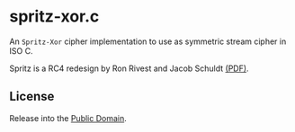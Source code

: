 spritz-xor.c
============
An `Spritz-Xor` cipher implementation to use as symmetric
stream cipher in ISO C.

Spritz is a RC4 redesign by Ron Rivest and Jacob Schuldt
[(PDF)](https://people.csail.mit.edu/rivest/pubs/RS14.pdf).

License
-------
Release into the [Public Domain](LICENSE).

